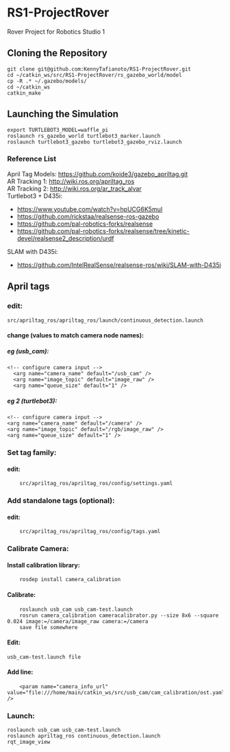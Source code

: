 # RS1-ProjectRover
Rover Project for Robotics Studio 1

## Cloning the Repository
    git clone git@github.com:KennyTafianoto/RS1-ProjectRover.git
    cd ~/catkin_ws/src/RS1-ProjectRover/rs_gazebo_world/model
    cp -R .* ~/.gazebo/models/
    cd ~/catkin_ws
    catkin_make

## Launching the Simulation
    export TURTLEBOT3_MODEL=waffle_pi
    roslaunch rs_gazebo_world turtlebot3_marker.launch
    roslaunch turtlebot3_gazebo turtlebot3_gazebo_rviz.launch

### Reference List
April Tag Models: https://github.com/koide3/gazebo_apriltag.git  
AR Tracking 1: http://wiki.ros.org/apriltag_ros  
AR Tracking 2: http://wiki.ros.org/ar_track_alvar  
Turtlebot3 + D435i:
- https://www.youtube.com/watch?v=hpUCG6K5muI
- https://github.com/rickstaa/realsense-ros-gazebo
- https://github.com/pal-robotics-forks/realsense
- https://github.com/pal-robotics-forks/realsense/tree/kinetic-devel/realsense2_description/urdf

SLAM with D435i:
- https://github.com/IntelRealSense/realsense-ros/wiki/SLAM-with-D435i


## April tags
### edit:
    src/apriltag_ros/apriltag_ros/launch/continuous_detection.launch
#### change (values to match camera node names):
##### eg (usb_cam):
    <!-- configure camera input -->
      <arg name="camera_name" default="/usb_cam" />
      <arg name="image_topic" default="image_raw" />
      <arg name="queue_size" default="1" />
    
##### eg 2 (turtlebot3):
    <!-- configure camera input -->
    <arg name="camera_name" default="/camera" />
    <arg name="image_topic" default="/rgb/image_raw" />
    <arg name="queue_size" default="1" />

### Set tag family:
#### edit:
        src/apriltag_ros/apriltag_ros/config/settings.yaml

### Add standalone tags (optional):
#### edit:
        src/apriltag_ros/apriltag_ros/config/tags.yaml

    
### Calibrate Camera:
#### Install calibration library:
        rosdep install camera_calibration

#### Calibrate:
        roslaunch usb_cam usb_cam-test.launch
        rosrun camera_calibration cameracalibrator.py --size 8x6 --square 0.024 image:=/camera/image_raw camera:=/camera
        save file somewhere
    
#### Edit:
    usb_cam-test.launch file

#### Add line:
        <param name="camera_info_url" value="file:///home/main/catkin_ws/src/usb_cam/cam_calibration/ost.yaml" />
    

### Launch:
    roslaunch usb_cam usb_cam-test.launch
    roslaunch apriltag_ros continuous_detection.launch
    rqt_image_view
        
